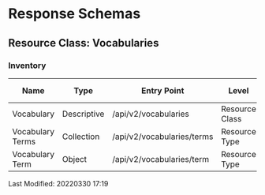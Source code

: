 # Response Schemas
## Resource Class: Vocabularies

### Inventory
| Name | Type | Entry Point | Level | File | Version | Last Modified |
| -- | -- | -- | -- | -- | -- | -- |
| Vocabulary | Descriptive | /api/v2/vocabularies | Resource Class | vocabularies.schema.json | 20220331 | 20220331 |
| Vocabulary Terms | Collection | /api/v2/vocabularies/terms | Resource Type | vocabulary-terms-collection.schema.json | 20220331 | 20220331 |
| Vocabulary Term | Object | /api/v2/vocabularies/term | Resource Type | vocabulary-term.schema.json | 20220331 | 20220331 |


Last Modified: 20220330 17:19

